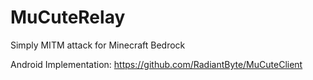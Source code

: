 # MuCuteRelay
Simply MITM attack for Minecraft Bedrock

Android Implementation: https://github.com/RadiantByte/MuCuteClient
